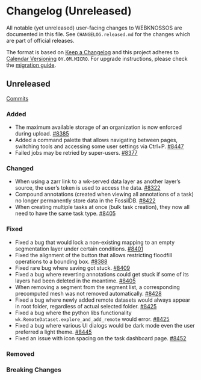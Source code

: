 # Changelog (Unreleased)

All notable (yet unreleased) user-facing changes to WEBKNOSSOS are documented in this file.
See `CHANGELOG.released.md` for the changes which are part of official releases.

The format is based on [Keep a Changelog](http://keepachangelog.com/en/1.0.0/)
and this project adheres to [Calendar Versioning](http://calver.org/) `0Y.0M.MICRO`.
For upgrade instructions, please check the [migration guide](MIGRATIONS.released.md).

## Unreleased
[Commits](https://github.com/scalableminds/webknossos/compare/25.02.1...HEAD)

### Added
- The maximum available storage of an organization is now enforced during upload. [#8385](https://github.com/scalableminds/webknossos/pull/8385)
- Added a command palette that allows navigating between pages, switching tools and accessing some user settings via Ctrl+P. [#8447](https://github.com/scalableminds/webknossos/pull/8447/)
- Failed jobs may be retried by super-users. [#8377](https://github.com/scalableminds/webknossos/pull/8377)

### Changed
- When using a zarr link to a wk-served data layer as another layer’s source, the user’s token is used to access the data. [#8322](https://github.com/scalableminds/webknossos/pull/8322/)
- Compound annotations (created when viewing all annotations of a task) no longer permanently store data in the FossilDB. [#8422](https://github.com/scalableminds/webknossos/pull/8422)
- When creating multiple tasks at once (bulk task creation), they now all need to have the same task type. [#8405](https://github.com/scalableminds/webknossos/pull/8405)

### Fixed
- Fixed a bug that would lock a non-existing mapping to an empty segmentation layer under certain conditions. [#8401](https://github.com/scalableminds/webknossos/pull/8401)
- Fixed the alignment of the button that allows restricting floodfill operations to a bounding box. [#8388](https://github.com/scalableminds/webknossos/pull/8388) 
- Fixed rare bug where saving got stuck. [#8409](https://github.com/scalableminds/webknossos/pull/8409)
- Fixed a bug where reverting annotations could get stuck if some of its layers had been deleted in the meantime. [#8405](https://github.com/scalableminds/webknossos/pull/8405)
- When removing a segment from the segment list, a corresponding precomputed mesh was not removed automatically. [#8428](https://github.com/scalableminds/webknossos/pull/8428)
- Fixed a bug where newly added remote datasets would always appear in root folder, regardless of actual selected folder. [#8425](https://github.com/scalableminds/webknossos/pull/8425)
- Fixed a bug where the python libs functionality `wk.RemoteDataset.explore_and_add_remote` would error. [#8425](https://github.com/scalableminds/webknossos/pull/8425)
- Fixed a bug where various UI dialogs would be dark mode even the user preferred a light theme. [#8445](https://github.com/scalableminds/webknossos/pull/8445)
- Fixed an issue with icon spacing on the task dashboard page. [#8452](https://github.com/scalableminds/webknossos/pull/8452)

### Removed

### Breaking Changes
